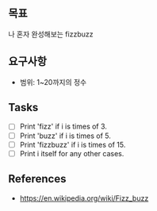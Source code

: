 ## 목표

나 혼자 완성해보는 fizzbuzz

## 요구사항

- 범위: 1~20까지의 정수

## Tasks

- [ ] Print 'fizz' if i is times of 3.
- [ ] Print 'buzz' if i is times of 5.
- [ ] Print 'fizzbuzz' if i is times of 15.
- [ ] Print i itself for any other cases.

## References

- https://en.wikipedia.org/wiki/Fizz_buzz
